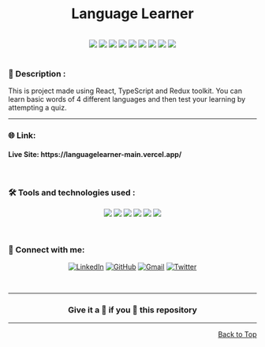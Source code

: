 <div id="top">
<h1 align="center">Language Learner</h1>

<div align="center">
  <br>
  <img src="https://img.shields.io/github/repo-size/Avinash905/languageLearner?style=for-the-badge" />
  <img src="https://img.shields.io/github/issues/Avinash905/languageLearner?style=for-the-badge" />
    <img src="https://img.shields.io/github/issues-closed-raw/Avinash905/languageLearner?style=for-the-badge" />
    <img src="https://img.shields.io/github/last-commit/Avinash905/languageLearner?style=for-the-badge" />
    <img src="https://img.shields.io/github/issues-pr/Avinash905/languageLearner?style=for-the-badge" />
    <img src="https://img.shields.io/github/issues-pr-closed-raw/Avinash905/languageLearner?style=for-the-badge" />
    <img src="https://img.shields.io/github/forks/Avinash905/languageLearner?style=for-the-badge" />
    <img src="https://img.shields.io/github/stars/Avinash905/languageLearner?style=for-the-badge" />
    <img src="https://img.shields.io/github/contributors-anon/Avinash905/languageLearner?style=for-the-badge" />
  </div>
  <br>

<h3>📝 Description :</h3>
This is project made using React, TypeScript and Redux toolkit. You can learn basic words of 4 different languages and then test your learning by attempting a quiz.

<br>

---

### 🌐 Link:

<h4> Live Site: https://languagelearner-main.vercel.app/ </h4>

<br>

### 🛠️ Tools and technologies used :

<div align=center>

![](https://img.shields.io/badge/HTML5-E34F26?style=for-the-badge&logo=html5&logoColor=white)
![](https://img.shields.io/badge/CSS3-1572B6?style=for-the-badge&logo=css3&logoColor=white)
![](https://img.shields.io/badge/Redux-593D88?style=for-the-badge&logo=redux&logoColor=white)
![](https://img.shields.io/badge/TypeScript-007ACC?style=for-the-badge&logo=typescript&logoColor=white)
![](https://img.shields.io/badge/React-20232A?style=for-the-badge&logo=react&logoColor=white&color=148dff)
![](https://img.shields.io/badge/Material--UI-0081CB?style=for-the-badge&logo=material-ui&logoColor=white)

</div>

<br>

### 👋 Connect with me:

<div align=center>

[![LinkedIn](https://img.shields.io/badge/LinkedIn-0A66C2.svg?style=for-the-badge&logo=LinkedIn&logoColor=white)](https://www.linkedin.com/in/dunna-avinash)
[![GitHub](https://img.shields.io/badge/GitHub-100000?style=for-the-badge&logo=github&logoColor=white)](https://github.com/Avinash905)
<a href="mailto:avinash.90527@gmail.com" target="_blank"><img alt="Gmail" src="https://img.shields.io/badge/Gmail-D14836?style=for-the-badge&logo=gmail&logoColor=white" /></a>
[![Twitter](https://img.shields.io/badge/Twitter-1DA1F2?style=for-the-badge&logo=twitter&logoColor=white)](https://twitter.com/avinashdunna)

</div>

<br>

---

<h3 align="center"> Give it a 🌟 if you 🧡 this repository </h3>

---

<p align="right"><a href="#top">Back to Top</a></p>

</div>
